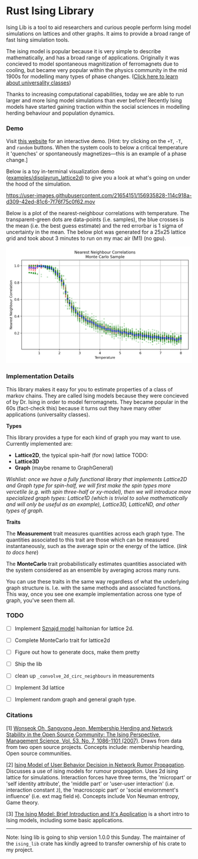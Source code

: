 # Rust Ising Library

Ising Lib is a tool to aid researchers and curious people perform Ising model simulations on lattices and other graphs. It aims to provide a broad range of fast Ising simulation tools.

The ising model is popular because it is very simple to describe mathematically, and has a broad range of applications. Originally it was concieved to model spontaneous magnitization of ferromagnets due to cooling, but became very popular within the physics community in the mid 1900s for modelling many types of phase changes. ([Click here to learn about universality classes](https://www.wikiwand.com/en/Phase_transition#/Critical_exponents_and_universality_classes))

Thanks to increasing computational capabilities, today we are able to run larger and more Ising model simulations than ever before! Recently Ising models have started gaining traction within the social sciences in modelling herding behaviour and population dynamics. 


### Demo 

Visit [this website](https://ising-2d-lattice.netlify.app/) for an interactive demo. [Hint: try clicking on the `+T`, `-T`, and `random` buttons. When the system cools to below a critical temperature it 'quenches' or spontaneously magnetizes—this is an example of a phase change.]

Below is a toy in-terminal visualization demo ([examples/displayrun_lattice2d](https://github.com/dcxSt/ising-lib/tree/main/examples/displayrun_lattice2d)) to give you a look at what's going on under the hood of the simulation.

https://user-images.githubusercontent.com/21654151/156935828-114c918a-d309-42ed-81c6-7f76f75c0f62.mov

Below is a plot of the nearest-neighbour correlations with temperature. The transparent-green dots are data-points (i.e. samples), the blue crosses is the mean (i.e. the best guess estimate) and the red errorbar is 1 sigma of uncertainty in the mean. The below plot was generated for a 25x25 lattice grid and took about 3 minutes to run on my mac air (M1) (no gpu).

![Plot of Nearest Neighbor correlation against Temperature](https://github.com/dcxSt/ising-lib/blob/main/examples/correlation_with_nn/data/plot_76temps_nn_corr.png?raw=true)



### Implementation Details

This library makes it easy for you to estimate properties of a class of markov chains. They are called Ising models because they were concieved of by Dr. Ising in order to model ferromagnets. They became popular in the 60s (fact-check this) because it turns out they have many other applications (universality classes). 

**Types**

This library provides a type for each kind of graph you may want to use. Currently implemented are:
- **Lattice2D**, the typical spin-half (for now) lattice
TODO:
- **Lattice3D**
- **Graph** (maybe rename to GraphGeneral)

*Wishlist: once we have a fully functional library that implements Lattice2D and Graph type for spin-half, we will first make the spin types more vercetile (e.g. with spin three-half or xy-model), then we will introduce more specialized graph types: Lattice1D (which is trivial to solve mathematically and will only be useful as an example), Lattice3D, LatticeND, and other types of graph.*

**Traits**

The **Measurement** trait measures quantities across each graph type. The quantities associated to this trait are those which can be measured instantaneously, such as the average spin or the energy of the lattice. (*link to docs here*)

The **MonteCarlo** trait probabilistically estimates quantities associated with the system considered as an ensemble by averaging across many runs. 

You can use these traits in the same way regardless of what the underlying graph structure is. I.e. with the same methods and associated functions. This way, once you see one example implementation across one type of graph, you've seen them all. 

### TODO
- [ ] Implement [Sznajd model](https://www.wikiwand.com/en/Sznajd_model) hailtonian for lattice 2d.
- [ ] Complete MonteCarlo trait for lattice2d
- [ ] Figure out how to generate docs, make them pretty
- [ ] Ship the lib
- [ ] clean up `_convolve_2d_circ_neighbours` in measurements
- [ ] Implement 3d lattice
- [ ] Implement random graph and general graph type.


### Citations

[1] [Wonseok Oh,  Sangyong Jeon, Membership Herding and Network Stability in the Open Source Community: The Ising Perspective, Management Science, Vol. 53, No. 7, 1086-1101 (2007)](https://www.jstor.org/stable/20122271). Draws from data from two open source projects. Concepts include: membership hearding, Open source communities. 

[2] [Ising Model of User Behavior Decision in Network Rumor Propagation](https://www.hindawi.com/journals/ddns/2018/5207475/). Discusses a use of ising models for rumour propagation. Uses 2d ising lattice for simulations. Interaction forces have three terms, the 'micropart' or 'self identity attribute', the 'middle part' or 'user-user interaction' (i.e. interaction constant `J`), the 'macroscopic part' or 'social enviornment's influence' (i.e. ext mag field `H`). Concepts include Von Neuman entropy, Game theory. 

[3] [The Ising Model: Brief Introduction and It's Application](https://www.intechopen.com/chapters/71210) is a short intro to Ising models, including some basic applications. 


---

Note: Ising lib is going to ship version 1.0.0 this Sunday. The maintainer of the `ising_lib` crate has kindly agreed to transfer ownership of his crate to my project. 

